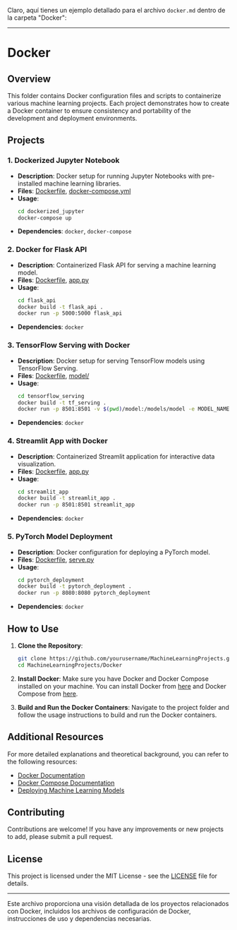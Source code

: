 Claro, aquí tienes un ejemplo detallado para el archivo `docker.md` dentro de la carpeta "Docker":

---

# Docker

## Overview

This folder contains Docker configuration files and scripts to containerize various machine learning projects. Each project demonstrates how to create a Docker container to ensure consistency and portability of the development and deployment environments.

## Projects

### 1. Dockerized Jupyter Notebook
- **Description**: Docker setup for running Jupyter Notebooks with pre-installed machine learning libraries.
- **Files**: [Dockerfile](dockerized_jupyter/Dockerfile), [docker-compose.yml](dockerized_jupyter/docker-compose.yml)
- **Usage**: 
    ```bash
    cd dockerized_jupyter
    docker-compose up
    ```
- **Dependencies**: `docker`, `docker-compose`

### 2. Docker for Flask API
- **Description**: Containerized Flask API for serving a machine learning model.
- **Files**: [Dockerfile](flask_api/Dockerfile), [app.py](flask_api/app.py)
- **Usage**:
    ```bash
    cd flask_api
    docker build -t flask_api .
    docker run -p 5000:5000 flask_api
    ```
- **Dependencies**: `docker`

### 3. TensorFlow Serving with Docker
- **Description**: Docker setup for serving TensorFlow models using TensorFlow Serving.
- **Files**: [Dockerfile](tensorflow_serving/Dockerfile), [model/](tensorflow_serving/model/)
- **Usage**:
    ```bash
    cd tensorflow_serving
    docker build -t tf_serving .
    docker run -p 8501:8501 -v $(pwd)/model:/models/model -e MODEL_NAME=model tf_serving
    ```
- **Dependencies**: `docker`

### 4. Streamlit App with Docker
- **Description**: Containerized Streamlit application for interactive data visualization.
- **Files**: [Dockerfile](streamlit_app/Dockerfile), [app.py](streamlit_app/app.py)
- **Usage**:
    ```bash
    cd streamlit_app
    docker build -t streamlit_app .
    docker run -p 8501:8501 streamlit_app
    ```
- **Dependencies**: `docker`

### 5. PyTorch Model Deployment
- **Description**: Docker configuration for deploying a PyTorch model.
- **Files**: [Dockerfile](pytorch_deployment/Dockerfile), [serve.py](pytorch_deployment/serve.py)
- **Usage**:
    ```bash
    cd pytorch_deployment
    docker build -t pytorch_deployment .
    docker run -p 8080:8080 pytorch_deployment
    ```
- **Dependencies**: `docker`

## How to Use

1. **Clone the Repository**:
    ```bash
    git clone https://github.com/yourusername/MachineLearningProjects.git
    cd MachineLearningProjects/Docker
    ```

2. **Install Docker**:
    Make sure you have Docker and Docker Compose installed on your machine. You can install Docker from [here](https://docs.docker.com/get-docker/) and Docker Compose from [here](https://docs.docker.com/compose/install/).

3. **Build and Run the Docker Containers**:
    Navigate to the project folder and follow the usage instructions to build and run the Docker containers.

## Additional Resources

For more detailed explanations and theoretical background, you can refer to the following resources:
- [Docker Documentation](https://docs.docker.com/)
- [Docker Compose Documentation](https://docs.docker.com/compose/)
- [Deploying Machine Learning Models](https://www.oreilly.com/library/view/deploying-machine-learning/9781492045097/)

## Contributing

Contributions are welcome! If you have any improvements or new projects to add, please submit a pull request.

## License

This project is licensed under the MIT License - see the [LICENSE](LICENSE) file for details.

---

Este archivo proporciona una visión detallada de los proyectos relacionados con Docker, incluidos los archivos de configuración de Docker, instrucciones de uso y dependencias necesarias.